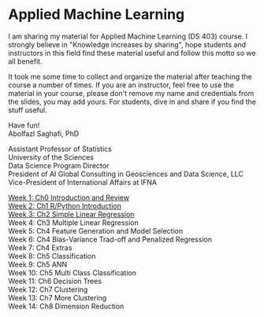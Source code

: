 # Applied Machine Learning

I am sharing my material for Applied Machine Learning (DS 403) course. I strongly believe in "Knowledge increases by sharing", hope students and instructors in this field find these material useful and follow this motto so we all benefit.

It took me some time to collect and organize the material after teaching the course a number of times. If you are an instructor, feel free to use the material in your course, please don't remove my name and credentials from the slides, you may add yours. For students, dive in and share if you find the stuff useful.

Have fun!  
Abolfazl Saghafi, PhD

Assistant Professor of Statistics  
University of the Sciences  
Data Science Program Director  
President of AI Global Consulting in Geosciences and Data Science, LLC  
Vice-President of International Affairs at IFNA  

[Week 1: Ch0 Introduction and Review](https://github.com/asaghafi/applied_machine_learning/blob/master/Ch0%20Introduction%20and%20Review.pptx?raw=true)  
[Week 2: Ch1 R/Python Introduction](https://github.com/asaghafi/applied_machine_learning/blob/master/Ch1%20Introduction.pptx?raw=true)  
[Week 3: Ch2 Simple Linear Regression](https://github.com/asaghafi/applied_machine_learning/blob/master/Ch2%20Simple%20Linear%20Regression.pptx?raw=true)  
Week 4: Ch3 Multiple Linear Regression  
Week 5: Ch4 Feature Generation and Model Selection  
Week 6: Ch4 Bias-Variance Trad-off and Penalized Regression  
Week 7: Ch4 Extras  
Week 8: Ch5 Classification  
Week 9: Ch5 ANN  
Week 10: Ch5 Multi Class Classification  
Week 11: Ch6 Decision Trees  
Week 12: Ch7 Clustering  
Week 13: Ch7 More Clustering  
Week 14: Ch8 Dimension Reduction  
